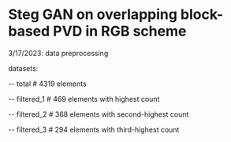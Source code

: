 # Steg GAN on overlapping block-based PVD in RGB scheme

3/17/2023: data preprocessing

datasets:

-- total      # 4319 elements

-- filtered_1 # 469  elements with highest count

-- filtered_2 # 368  elements with second-highest count

-- filtered_3 # 294  elements with third-highest count

